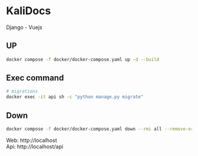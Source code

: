 # KaliDocs
Django - Vuejs

## UP
``` bash
docker compose -f docker/docker-compose.yaml up -d --build
```

## Exec command
``` bash
# migrations
docker exec -it api sh -c "python manage.py migrate"
```
## Down
``` bash
docker compose -f docker/docker-compose.yaml down --rmi all --remove-orphans
```

Web: http://localhost  
Api: http://localhost/api  
